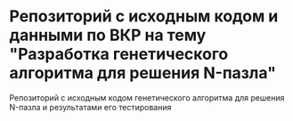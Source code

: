 # Репозиторий с исходным кодом и данными по ВКР на тему "Разработка генетического алгоритма для решения N-пазла"
Репозиторий с исходным кодом генетического алгоритма для решения N-пазла и результатами его тестирования
